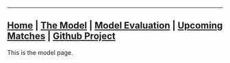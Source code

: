 ________________________________________________________________________________________________________________________________

## [Home](https://elasticalist.github.io/Home/ "EnglishPremierLeaguePredictor Home page") | [The Model](https://elasticalist.github.io/Model/ "Learn more about the model") | [Model Evaluation](https://elasticalist.github.io/Evaluation/ "Past season performance of the model") | [Upcoming Matches](https://elasticalist.github.io/Upcoming/ "The predictions of the upcoming matches") | [Github Project]([https://elasticalist.github.io/Home/](https://github.com/nickpadd/EnglishPremierLeaguePredictor) "EnglishPremierLeaguePredictor github repository")


This is the model page.

